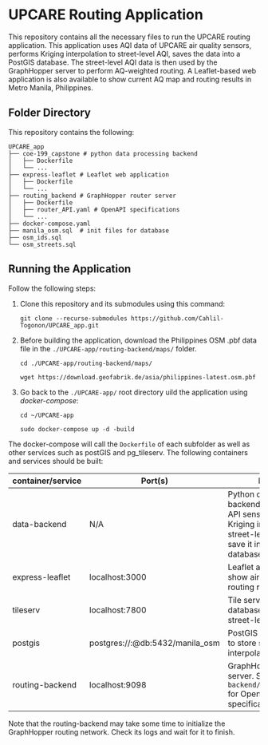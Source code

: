 # UPCARE Routing Application

This repository contains all the necessary files to run the UPCARE routing application. This application uses AQI data of UPCARE air quality sensors, performs Kriging interpolation to street-level AQI, saves the data into a PostGIS database. The street-level AQI data is then used by the GraphHopper server to perform AQ-weighted routing. A Leaflet-based web application is also available to show current AQ map and routing results in Metro Manila, Philippines.

## Folder Directory

This repository contains the following:

```
UPCARE_app
├── coe-199_capstone # python data processing backend
│   ├── Dockerfile
│   └── ...
├── express-leaflet # Leaflet web application
│   ├── Dockerfile
│   └── ...
├── routing_backend # GraphHopper router server
│   ├── Dockerfile
│   ├── router_API.yaml # OpenAPI specifications 
│   └── ...
├── docker-compose.yaml
├── manila_osm.sql  # init files for database
├── osm_ids.sql
└── osm_streets.sql
```

## Running the Application

Follow the following steps:

1. Clone this repository and its submodules using this command:

    ```
    git clone --recurse-submodules https://github.com/Cahlil-Togonon/UPCARE_app.git
    ```

2. Before building the application, download the Philippines OSM .pbf data file in the `./UPCARE-app/routing-backend/maps/` folder.

    ```
    cd ./UPCARE-app/routing-backend/maps/
    ```
    ```
    wget https://download.geofabrik.de/asia/philippines-latest.osm.pbf
    ```

3. Go back to the `./UPCARE-app/` root directory uild the application using *docker-compose*:

    ```
    cd ~/UPCARE-app
    ```
    ```
    sudo docker-compose up -d -build
    ```

The docker-compose will call the `Dockerfile` of each subfolder as well as other services such as postGIS and pg_tileserv. The following containers and services should be built:

| container/service   | Port(s)                               | Purpose                                                                                       |
|---------------------|---------------------------------------|-----------------------------------------------------------------------------------------------|
| data-backend        | N/A                                   | Python data processing backend to get UPCARE API sensor data, perform Kriging interpolation to street-level AQI, and save it into the PostGIS database. |
| express-leaflet     | localhost:3000                        | Leaflet application to show air quality map and routing results.                              |
| tileserv            | localhost:7800                        | Tile server for PostGIS database to serve street-level AQI data.                              |
| postgis             | postgres://<user>:<password>@db:5432/manila_osm | PostGIS database server to store street-level interpolated AQI data.                          |
| routing-backend     | localhost:9098                        | GraphHopper router server. See `/routing-backend/router_API.yaml` for OpenAPI specifications.  |

Note that the routing-backend may take some time to initialize the GraphHopper routing network. Check its logs and wait for it to finish.